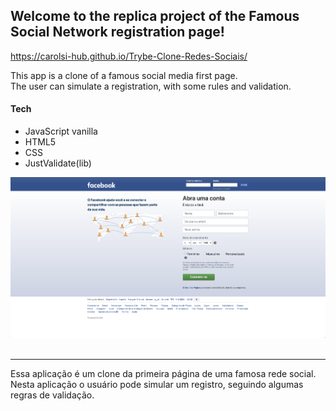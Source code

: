 ## Welcome to the replica project of the Famous Social Network registration page!<br>

https://carolsi-hub.github.io/Trybe-Clone-Redes-Sociais/<br>

This app is a clone of a famous social media first page.<br>
The user can simulate a registration, with some rules and validation.<br>


#### Tech
- JavaScript vanilla
- HTML5
- CSS
- JustValidate(lib)

<a href="https://carolsi-hub.github.io/Trybe-Clone-Redes-Sociais/"><img src="./facebook.png" width=700px/></a>
<br><br>

-----------------------------------------------------------------------------------------------------

Essa aplicação é um clone da primeira página de uma famosa rede social.<br>
Nesta aplicação o usuário pode simular um registro, seguindo algumas regras de validação.



